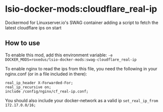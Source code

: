 # lsio-docker-mods:cloudflare_real-ip

Dockermod for Linuxserver.io's SWAG container adding a script to fetch the latest cloudflare ips on start

## How to use

To enable this mod, add this environment variable:
```-e DOCKER_MODS=roxedus/lsio-docker-mods:swag-cloudflare_real-ip```

To enable nginx to read the ips from this file, you need the following in your nginx.conf (or in a file included in there):

```nginx
real_ip_header X-Forwarded-For;
real_ip_recursive on;
include /config/nginx/cf_real-ip.conf;
```

You should also include your docker-network as a valid ip `set_real_ip_from 172.17.0.0/16;`
